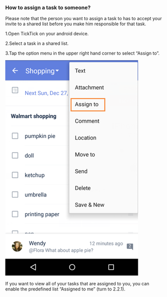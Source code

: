 ### How to assign a task to someone?
Please note that the person you want to assign a task to has to accept your invite to a shared list before you make him responsible for that task.

1.Open TickTick on your android device.

2.Select a task in a shared list.

3.Tap the option menu in the upper right hand corner to select “Assign to”.


![](assign.png)
<br />

If you want to view all of your tasks that are assigned to you, you can enable the predefined list “Assigned to me” (turn to 2.2.1). 